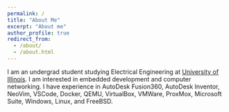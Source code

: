 ```yaml
---
permalink: /
title: "About Me"
excerpt: "About me"
author_profile: true
redirect_from: 
  - /about/
  - /about.html
---
```


I am an undergrad student studying Electrical Engineering at [University of Illinois](https://illinois.edu/). I am
interested in embedded development and computer networking. I have experience in AutoDesk Fusion360, AutoDesk Inventor,
NeoVim, VSCode, Docker, QEMU, VirtualBox, VMWare, ProxMox, Microsoft Suite, Windows, Linux, and FreeBSD.
